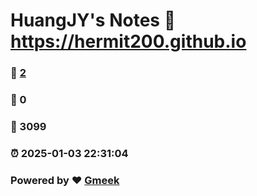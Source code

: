 # HuangJY's Notes :link: https://hermit200.github.io 
### :page_facing_up: [2](https://hermit200.github.io/tag.html) 
### :speech_balloon: 0 
### :hibiscus: 3099 
### :alarm_clock: 2025-01-03 22:31:04 
### Powered by :heart: [Gmeek](https://github.com/Meekdai/Gmeek)
